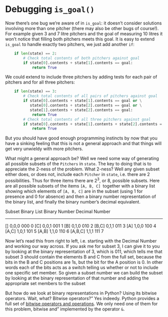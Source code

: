 # Debugging `is_goal()`

Now there’s one bug we’re aware of in `is_goal`: it doesn’t consider
solutions involving more than one pitcher (there may also be other bugs
of course!). For example given 3 and 7 litre pitchers and the goal of
measuring 10 litres it won’t notice that filling both pitchers meets
this goal. It is easy to extend `is_goal` to handle exactly two
pitchers, we just add another `if`:

``` python
    if len(state) == 2:
        # Check total contents of both pitchers against goal
        if state[0].contents + state[1].contents == goal:
            return True
```

We could extend to include three pitchers by adding tests for each pair
of pitchers and for all three pitchers:

``` python
    if len(state) == 3:
        # Check total contents of all pairs of pitchers against goal
        if state[0].contents + state[1].contents == goal or \
           state[0].contents + state[2].contents == goal or \
           state[1].contents + state[2].contents == goal:
            return True
        # Check total contents of all three pitchers against goal
        if state[0].contents + state[1].contents + state[2].contents = goal:
            return True
```

But you should have good enough programming instincts by now that you
have a sinking feeling that this is not a general approach and that
things will get very unwieldy with more pitchers.

What might a general approach be? Well we need some way of generating
all possible subsets of the `Pitchers` in `state`. The key to doing that
is to appreciate the 2-ness of the problem. What 2-ness? Well any given
subset either does, or does not, include each `Pitcher` in `state`, i.e.
there are 2 possibilities. Thus for three items there are 2<sup>3</sup>, or 8,
possible subsets. Here are all possible subsets of the items
`[A, B, C] `together with a binary list showing which elements of
`[A, B, C]` are in the subset (using 1 for presence and 0 for absence)
and then a binary number representation of the binary list, and finally
the binary number’s decimal equivalent.

  Subset      Binary List   Binary Number   Decimal Number
  ----------- ------------- --------------- ----------------
  []        0,0,0         000             0
  [C]       0,0,1         001             1
  [B]       0,1,0         010             2
  [B,C]     0,1,1         011             3
  [A]       1,0,0         100             4
  [A,C]     1,0,1         101             5
  [A,B]     1,1,0         110             6
  [A,B,C]   1,1,1         111             7

Now let’s read this from right to left, i.e. starting with the Decimal
Number and working our way across. If you ask me for subset 3, I can
give it to you by looking at the binary representation of 3, which is
011, which tells me that subset 3 should contain the elements B and C
from the full set, because the bits in the B and C positions are 1s, but
the bit for the A position is 0. In other words each of the bits acts as
a switch telling us whether or not to include one specific set member.
So given a subset number we can build the subset by looking at the
binary representation of that number and adding the appropriate set
members to the subset

But how do we look at binary representations in Python? Using its
bitwise operators. Wait, what? Bitwise operators?” Yes indeedy.
Python provides a full set of [bitwise operators and
operations](http://docs.python.org/2/reference/expressions.html#binary-bitwise-operations).
We only need one of them for this problem, bitwise and” implemented
by the operator `&`.
